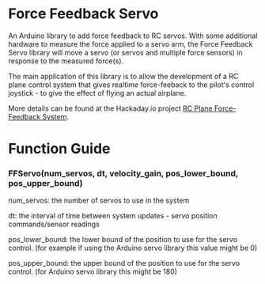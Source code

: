 # Force Feedback Servo

An Arduino library to add force feedback to RC servos. With some additional hardware to measure the force applied to a servo arm, the Force Feedback Servo library will move a servo (or servos and multiple force sensors) in response to the measured force(s). 

The main application of this library is to allow the development of a RC plane control system that gives realtime force-feeback to the pilot's control joystick - to give the effect of flying an actual airplane. 

More details can be found at the Hackaday.io project [RC Plane Force-Feedback System](https://hackaday.io/project/164194-rc-plane-force-feedback-system). 

# Function Guide

### FFServo(num_servos, dt, velocity_gain, pos_lower_bound, pos_upper_bound)

num_servos: the number of servos to use in the system

dt: the interval of time between system updates - servo position commands/sensor readings

pos_lower_bound: the lower bound of the position to use for the servo control. (for example if using the Arduino servo library this value might be 0)

pos_upper_bound: the upper bound of the position to use for the servo control. (for Arduino servo library this might be 180)

<library usage guide soon> 

